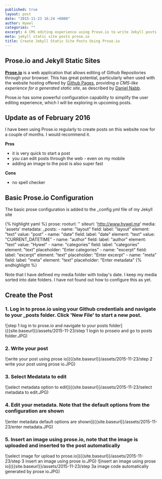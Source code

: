 ```yaml
---
published: true
layout: post
date: "2015-11-23 16:24 +0000"
author: Hywel
categories: ""
excerpt: A CMS editing experience using Prose.io to write Jekyll posts
meta: jekyll static site posts prose.io
title: Create Jekyll Static Site Posts Using Prose.io
---
```



## Prose.io and Jekyll Static Sites

**[Prose.io](http://prose.io)** is a web application that allows editing of Github Repositories through your browser.  This has great potential, particularly when used with the website hosting offered by [Github Pages](https://pages.github.com/), providing *a CMS-like experience for a generated static site*, as described by [Daniel Nabb](http://blog.crushingpennies.com/a-static-site-generator-with-gulp-proseio-and-travis-ci.html).

Prose.io has some powerful configuration capability to simplify the user editing experience, which I will be exploring in upcoming posts.  

## Update as of February 2016
I have been using Prose.io regularly to create posts on this website now for a couple of months.  I would recommend it. 

**Pros**
- it is very quick to start a post 
- you can edit posts through the web - even on my mobile
- adding an image to the post is also super fast 

**Cons**
- no spell checker

## Basic Prose.io Configuration

The basic prose configuration is added to the _config.yml file of my Jekyll site

{% highlight yaml %}
prose:
  rooturl: ''
  siteurl: 'http://www.hywel.me'
  media: 'assets'
  metadata:
    _posts:
      - name: "layout"
        field:
          label: "layout"
          element: "text"
          value: "post"
      - name: "date"
        field:
          label: "date"
          element: "text"
          value: "CURRENT_DATETIME"
      - name: "author"
        field:
          label: "author"
          element: "text"
          value: "Hywel"
      - name: "categories"
        field:
          label: "categories"
          element: "text"
          placeholder: "Enter categories"
      - name: "excerpt"
        field:
          label: "excerpt"
          element: "text"
          placeholder: "Enter excerpt"
      - name: "meta"
        field:
          label: "meta"
          element: "text"
          placeholder: "Enter metadata"
      {% endhighlight %}


Note that I have defined my media folder with today's date.  I keep my media sorted into date folders.  I have not found out how to configure this as yet.

## Create the Post

### 1. Log in to prose.io using your Github credentials and navigate to your _posts folder. Click 'New File' to start a new post.

![step 1 log in to prose.io and navigate to your posts folder]({{site.baseurl}}/assets/2015-11-23/step 1 login to proseio and go to posts folder.JPG)

### 2. Write your post

![write your post using prose io]({{site.baseurl}}/assets/2015-11-23/step 2 write your post using prose io.JPG)

### 3. Select Medatata to edit

![select metadata option to edit]({{site.baseurl}}/assets/2015-11-23/select metadata to edit.JPG)

### 4. Edit your metadata.  Note that the default options from the configuration are shown

![enter metadata default options are shown]({{site.baseurl}}/assets/2015-11-23/enter metadata.JPG)

### 5. Insert an image using prose.io, note that the image is uploaded and inserted to the post automatically

![select image for upload to prose.io]({{site.baseurl}}/assets/2015-11-23/step 3 insert an image using prose io.JPG)
![insert an image using prose io]({{site.baseurl}}/assets/2015-11-23/step 3a image code automatically generated by prose io.JPG)